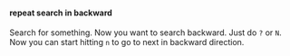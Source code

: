#### repeat search in backward

Search for something. Now you want to search backward.
Just do `?` or `N`.
Now you can start hitting `n` to go to next in backward direction.
